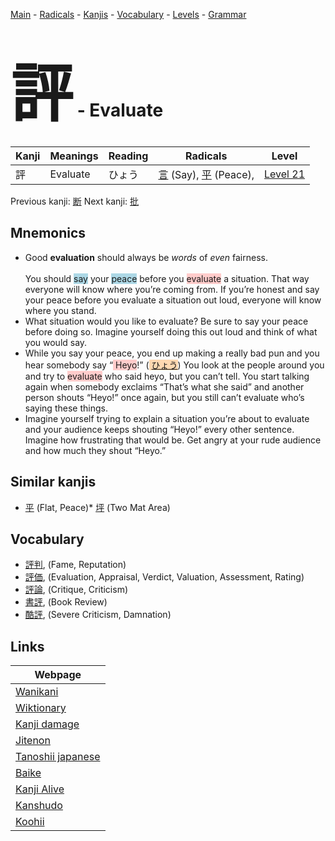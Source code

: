 <style> bigfont {font-size: 100px}</style>
[Main](../README.md) -
[Radicals](../radicals.md) -
[Kanjis](../kanjis.md) -
[Vocabulary](../vocabulary.md) -
[Levels](../levels.md) -
[Grammar](../grammar.md)
# <bigfont> 評</bigfont> - Evaluate 

| Kanji | Meanings | Reading | Radicals | Level |
| --- | --- | --- | --- | --- |
| 評 | Evaluate | ひょう | [言](../radicals/言.md) (Say), [平](../radicals/平.md) (Peace),  | [Level 21](../levels/wk_level21.md) |

Previous kanji: [断](断.md) Next kanji: [批](批.md) 

## Mnemonics
 * <div><div>Good&nbsp;<strong>evaluation</strong>&nbsp;should always be&nbsp;<em>words</em>&nbsp;of&nbsp;<em>even</em>&nbsp;fairness.<br><br>You should <span style="background-color:#ADD8E6"> say</span> your <span style="background-color:#ADD8E6"> peace</span> before you <span style="background-color:#ffcccb"> evaluate</span> a situation. That way everyone will know where you’re coming from. If you’re honest and say your peace before you evaluate a situation out loud, everyone will know where you stand.</div></div>
* What situation would you like to evaluate? Be sure to say your peace before doing so. Imagine yourself doing this out loud and think of what you would say.
* While you say your peace, you end up making a really bad pun and you hear somebody say “<span style="background-color:#ffcccb"> Heyo</span>!” (<span style="background-color:#fed8b1"> [ひょう](https://jisho.org/search/ひょう)</span>) You look at the people around you and try to <span style="background-color:#ffcccb"> evaluate</span> who said heyo, but you can’t tell. You start talking again when somebody exclaims “That’s what she said” and another person shouts “Heyo!” once again, but you still can’t evaluate who’s saying these things.
* Imagine yourself trying to explain a situation you’re about to evaluate and your audience keeps shouting “Heyo!” every other sentence. Imagine how frustrating that would be. Get angry at your rude audience and how much they shout “Heyo.”


## Similar kanjis
 * [平](平.md) (Flat, Peace)* [坪](坪.md) (Two Mat Area)


## Vocabulary
 * [評判](../vocabulary/評.md), (Fame, Reputation)
* [評価](../vocabulary/評.md), (Evaluation, Appraisal, Verdict, Valuation, Assessment, Rating)
* [評論](../vocabulary/評.md), (Critique, Criticism)
* [書評](../vocabulary/評.md), (Book Review)
* [酷評](../vocabulary/評.md), (Severe Criticism, Damnation)



## Links 

| Webpage |
| --- |
| [Wanikani          ](https://www.wanikani.com/kanji/評) |
| [Wiktionary        ](https://en.wiktionary.org/wiki/評) |
| [Kanji damage      ](http://www.kanjidamage.com/kanji/search?utf8=✓&q=評) |
| [Jitenon           ](https://jitenon.com/kanji/評) |
| [Tanoshii japanese ](https://www.tanoshiijapanese.com/dictionary/kanji.cfm?k=評) |
| [Baike             ](https://baike.baidu.com/item/評) |
| [Kanji Alive       ](https://app.kanjialive.com/評) |
| [Kanshudo          ](https://www.kanshudo.com/searchmn?q=評) |
| [Koohii            ](https://kanji.koohii.com/study/kanji/評) |

